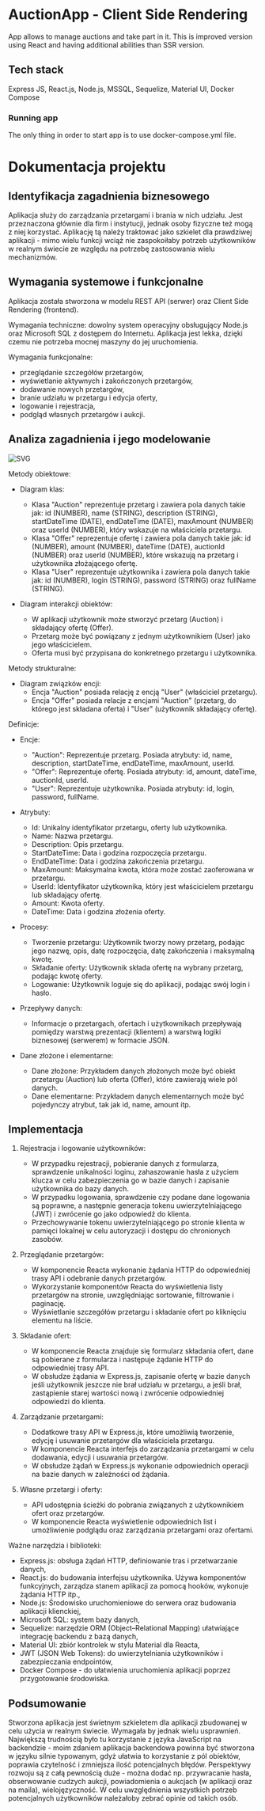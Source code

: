 # AuctionApp - Client Side Rendering

App allows to manage auctions and take part in it. This is improved version using React and having additional abilities than SSR version.

## Tech stack

Express JS, React.js, Node.js, MSSQL, Sequelize, Material UI, Docker Compose

### Running app

The only thing in order to start app is to use docker-compose.yml file.

# Dokumentacja projektu

## Identyfikacja zagadnienia biznesowego

Aplikacja służy do zarządzania przetargami i brania w nich udziału. Jest przeznaczona głównie dla firm i instytucji, jednak osoby fizyczne też mogą z niej korzystać. Aplikację tą należy traktować jako szkielet dla prawdziwej aplikacji - mimo wielu funkcji wciąż nie zaspokoiłaby potrzeb użytkowników w realnym świecie ze względu na potrzebę zastosowania wielu mechanizmów.

## Wymagania systemowe i funkcjonalne

Aplikacja została stworzona w modelu REST API (serwer) oraz Client Side Rendering (frontend).

Wymagania techniczne: dowolny system operacyjny obsługujący Node.js oraz Microsoft SQL z dostępem do Internetu. Aplikacja jest lekka, dzięki czemu nie potrzeba mocnej maszyny do jej uruchomienia.

Wymagania funkcjonalne:

-   przeglądanie szczegółów przetargów,
-   wyświetlanie aktywnych i zakończonych przetargów,
-   dodawanie nowych przetargów,
-   branie udziału w przetargu i edycja oferty,
-   logowanie i rejestracja,
-   podgląd własnych przetargów i aukcji.

## Analiza zagadnienia i jego modelowanie

![SVG](models.svg)

Metody obiektowe:

-   Diagram klas:

    -   Klasa "Auction" reprezentuje przetarg i zawiera pola danych takie jak: id (NUMBER), name (STRING), description (STRING), startDateTime (DATE), endDateTime (DATE), maxAmount (NUMBER) oraz userId (NUMBER), który wskazuje na właściciela przetargu.
    -   Klasa "Offer" reprezentuje ofertę i zawiera pola danych takie jak: id (NUMBER), amount (NUMBER), dateTime (DATE), auctionId (NUMBER) oraz userId (NUMBER), które wskazują na przetarg i użytkownika złożającego ofertę.
    -   Klasa "User" reprezentuje użytkownika i zawiera pola danych takie jak: id (NUMBER), login (STRING), password (STRING) oraz fullName (STRING).

-   Diagram interakcji obiektów:
    -   W aplikacji użytkownik może stworzyć przetarg (Auction) i składający ofertę (Offer).
    -   Przetarg może być powiązany z jednym użytkownikiem (User) jako jego właścicielem.
    -   Oferta musi być przypisana do konkretnego przetargu i użytkownika.

Metody strukturalne:

-   Diagram związków encji:
    -   Encja "Auction" posiada relację z encją "User" (właściciel przetargu).
    -   Encja "Offer" posiada relacje z encjami "Auction" (przetarg, do którego jest składana oferta) i "User" (użytkownik składający ofertę).

Definicje:

-   Encje:

    -   "Auction": Reprezentuje przetarg. Posiada atrybuty: id, name, description, startDateTime, endDateTime, maxAmount, userId.
    -   "Offer": Reprezentuje ofertę. Posiada atrybuty: id, amount, dateTime, auctionId, userId.
    -   "User": Reprezentuje użytkownika. Posiada atrybuty: id, login, password, fullName.

-   Atrybuty:

    -   Id: Unikalny identyfikator przetargu, oferty lub użytkownika.
    -   Name: Nazwa przetargu.
    -   Description: Opis przetargu.
    -   StartDateTime: Data i godzina rozpoczęcia przetargu.
    -   EndDateTime: Data i godzina zakończenia przetargu.
    -   MaxAmount: Maksymalna kwota, która może zostać zaoferowana w przetargu.
    -   UserId: Identyfikator użytkownika, który jest właścicielem przetargu lub składający ofertę.
    -   Amount: Kwota oferty.
    -   DateTime: Data i godzina złożenia oferty.

-   Procesy:

    -   Tworzenie przetargu: Użytkownik tworzy nowy przetarg, podając jego nazwę, opis, datę rozpoczęcia, datę zakończenia i maksymalną kwotę.
    -   Składanie oferty: Użytkownik składa ofertę na wybrany przetarg, podając kwotę oferty.
    -   Logowanie: Użytkownik loguje się do aplikacji, podając swój login i hasło.

-   Przepływy danych:

    -   Informacje o przetargach, ofertach i użytkownikach przepływają pomiędzy warstwą prezentacji (klientem) a warstwą logiki biznesowej (serwerem) w formacie JSON.

-   Dane złożone i elementarne:
    -   Dane złożone: Przykładem danych złożonych może być obiekt przetargu (Auction) lub oferta (Offer), które zawierają wiele pól danych.
    -   Dane elementarne: Przykładem danych elementarnych może być pojedynczy atrybut, tak jak id, name, amount itp.

## Implementacja

1. Rejestracja i logowanie użytkowników:

    - W przypadku rejestracji, pobieranie danych z formularza, sprawdzenie unikalności loginu, zahaszowanie hasła z użyciem klucza w celu zabezpieczenia go w bazie danych i zapisanie użytkownika do bazy danych.
    - W przypadku logowania, sprawdzenie czy podane dane logowania są poprawne, a następnie generacja tokenu uwierzytelniającego (JWT) i zwrócenie go jako odpowiedź do klienta.
    - Przechowywanie tokenu uwierzytelniającego po stronie klienta w pamięci lokalnej w celu autoryzacji i dostępu do chronionych zasobów.

2. Przeglądanie przetargów:

    - W komponencie Reacta wykonanie żądania HTTP do odpowiedniej trasy API i odebranie danych przetargów.
    - Wykorzystanie komponentów Reacta do wyświetlenia listy przetargów na stronie, uwzględniając sortowanie, filtrowanie i paginację.
    - Wyświetlanie szczegółów przetargu i składanie ofert po kliknięciu elementu na liście.

3. Składanie ofert:

    - W komponencie Reacta znajduje się formularz składania ofert, dane są pobierane z formularza i następuje żądanie HTTP do odpowiedniej trasy API.
    - W obsłudze żądania w Express.js, zapisanie ofertę w bazie danych jeśli użytkownik jeszcze nie brał udziału w przetargu, a jeśli brał, zastąpienie starej wartości nową i zwrócenie odpowiedniej odpowiedzi do klienta.

4. Zarządzanie przetargami:

    - Dodatkowe trasy API w Express.js, które umożliwią tworzenie, edycję i usuwanie przetargów dla właściciela przetargu.
    - W komponencie Reacta interfejs do zarządzania przetargami w celu dodawania, edycji i usuwania przetargów.
    - W obsłudze żądań w Express.js wykonanie odpowiednich operacji na bazie danych w zależności od żądania.

5. Własne przetargi i oferty:

    - API udostępnia ścieżki do pobrania związanych z użytkownikiem ofert oraz przetargów.
    - W komponencie Reacta wyświetlenie odpowiednich list i umożliwienie podglądu oraz zarządzania przetargami oraz ofertami.

Ważne narzędzia i biblioteki:

-   Express.js: obsługa żądań HTTP, definiowanie tras i przetwarzanie danych,
-   React.js: do budowania interfejsu użytkownika. Używa komponentów funkcyjnych, zarządza stanem aplikacji za pomocą hooków, wykonuje żądania HTTP itp.,
-   Node.js: Środowisko uruchomieniowe do serwera oraz budowania aplikacji klienckiej,
-   Microsoft SQL: system bazy danych,
-   Sequelize: narzędzie ORM (Object–Relational Mapping) ułatwiające integrację backendu z bazą danych,
-   Material UI: zbiór kontrolek w stylu Material dla Reacta,
-   JWT (JSON Web Tokens): do uwierzytelniania użytkowników i zabezpieczania endpointów,
-   Docker Compose - do ułatwienia uruchomienia aplikacji poprzez przygotowanie środowiska.

## Podsumowanie

Stworzona aplikacja jest świetnym szkieletem dla aplikacji zbudowanej w celu użycia w realnym świecie. Wymagała by jednak wielu usprawnień. Największą trudnością było tu korzystanie z języka JavaScript na backendzie - moim zdaniem aplikacja backendowa powinna być stworzona w języku silnie typowanym, gdyż ułatwia to korzystanie z pól obiektów, poprawia czytelność i zmniejsza ilość potencjalnych błędów. Perspektywy rozwoju są z całą pewnością duże - można dodać np. przywracanie hasła, obserwowanie cudzych aukcji, powiadomienia o aukcjach (w aplikacji oraz na maila), wielojęzyczność. W celu uwzględnienia wszystkich potrzeb potencjalnych użytkowników należałoby zebrać opinie od takich osób.

